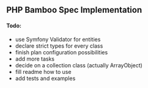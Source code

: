 ## PHP Bamboo Spec Implementation ##

#### Todo: ####

- use Symfony Validator for entities
- declare strict types for every class
- finish plan configuration possibilities
- add more tasks
- decide on a collection class (actually ArrayObject)
- fill readme how to use
- add tests and examples
